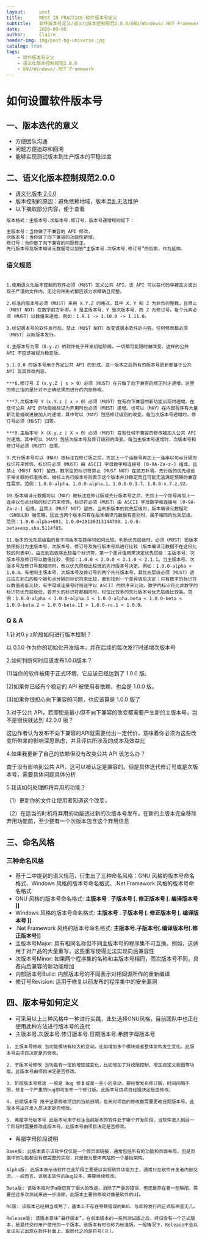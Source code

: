 ```yaml
---
layout:     post
title:      REST_IN_PRACTICE-软件版本号定义
subtitle:   软件版本号定义/语义化版本控制规范2.0.0/GNU/Windows/.NET Framework
date:       2020-09-08
author:     Claire
header-img: img/post-bg-universe.jpg
catalog: true
tags:
    - 软件版本号定义
    - 语义化版本控制规范2.0.0
    - GNU/Windows/.NET Framework
---
```


# 如何设置软件版本号

## 一、版本迭代的意义

- 方便团队沟通
- 问题方便追踪和回溯
- 能够实现测试版本到生产版本的平稳过度

## 二、语义化版本控制规范2.0.0

- [语义化版本 2.0.0](https://semver.org/lang/zh-CN/#spec-item-6)
- 版本控制的原因：避免依赖地域，版本混乱无法维护
- 以下摘取部分内容，便于查看

```txt
版本格式：主版本号.次版本号.修订号，版本号递增规则如下：

主版本号：当你做了不兼容的 API 修改，
次版本号：当你做了向下兼容的功能性新增，
修订号：当你做了向下兼容的问题修正。
先行版本号及版本编译元数据可以加到“主版本号.次版本号.修订号”的后面，作为延伸。
```

### 语义规范

```text

1.使用语义化版本控制的软件必须（MUST）定义公共 API。该 API 可以在代码中被定义或出现于严谨的文件内。无论何种形式都应该力求精确且完整。

2.标准的版本号必须（MUST）采用 X.Y.Z 的格式，其中 X、Y 和 Z 为非负的整数，且禁止（MUST NOT）在数字前方补零。X 是主版本号、Y 是次版本号、而 Z 为修订号。每个元素必须（MUST）以数值来递增。例如：1.9.1 -> 1.10.0 -> 1.11.0。

3.标记版本号的软件发行后，禁止（MUST NOT）改变该版本软件的内容。任何修改都必须（MUST）以新版本发行。

4.主版本号为零（0.y.z）的软件处于开发初始阶段，一切都可能随时被改变。这样的公共 API 不应该被视为稳定版。

5.1.0.0 的版本号用于界定公共 API 的形成。这一版本之后所有的版本号更新都基于公共 API 及其修改内容。

***6.修订号 Z（x.y.Z | x > 0）必须（MUST）在只做了向下兼容的修正时才递增。这里的修正指的是针对不正确结果而进行的内部修改。

***7.次版本号 Y（x.Y.z | x > 0）必须（MUST）在有向下兼容的新功能出现时递增。在任何公共 API 的功能被标记为弃用时也必须（MUST）递增。也可以（MAY）在内部程序有大量新功能或改进被加入时递增，其中可以（MAY）包括修订级别的改变。每当次版本号递增时，修订号必须（MUST）归零。

***8.主版本号 X（X.y.z | X > 0）必须（MUST）在有任何不兼容的修改被加入公共 API 时递增。其中可以（MAY）包括次版本号及修订级别的改变。每当主版本号递增时，次版本号和修订号必须（MUST）归零。

9.先行版本号可以（MAY）被标注在修订版之后，先加上一个连接号再加上一连串以句点分隔的标识符来修饰。标识符必须（MUST）由 ASCII 字母数字和连接号 [0-9A-Za-z-] 组成，且禁止（MUST NOT）留白。数字型的标识符禁止（MUST NOT）在前方补零。先行版的优先级低于相关联的标准版本。被标上先行版本号则表示这个版本并非稳定而且可能无法满足预期的兼容性需求。范例：1.0.0-alpha、1.0.0-alpha.1、1.0.0-0.3.7、1.0.0-x.7.z.92。

10.版本编译元数据可以（MAY）被标注在修订版或先行版本号之后，先加上一个加号再加上一连串以句点分隔的标识符来修饰。标识符必须（MUST）由 ASCII 字母数字和连接号 [0-9A-Za-z-] 组成，且禁止（MUST NOT）留白。当判断版本的优先层级时，版本编译元数据可（SHOULD）被忽略。因此当两个版本只有在版本编译元数据有差别时，属于相同的优先层级。范例：1.0.0-alpha+001、1.0.0+20130313144700、1.0.0-beta+exp.sha.5114f85。

11.版本的优先层级指的是不同版本在排序时如何比较。判断优先层级时，必须（MUST）把版本依序拆分为主版本号、次版本号、修订号及先行版本号后进行比较（版本编译元数据不在这份比较的列表中）。由左到右依序比较每个标识符，第一个差异值用来决定优先层级：主版本号、次版本号及修订号以数值比较，例如：1.0.0 < 2.0.0 < 2.1.0 < 2.1.1。当主版本号、次版本号及修订号都相同时，改以优先层级比较低的先行版本号决定。例如：1.0.0-alpha < 1.0.0。有相同主版本号、次版本号及修订号的两个先行版本号，其优先层级必须（MUST）透过由左到右的每个被句点分隔的标识符来比较，直到找到一个差异值后决定：只有数字的标识符以数值高低比较，有字母或连接号时则逐字以 ASCII 的排序来比较。数字的标识符比非数字的标识符优先层级低。若开头的标识符都相同时，栏位比较多的先行版本号优先层级比较高。范例：1.0.0-alpha < 1.0.0-alpha.1 < 1.0.0-alpha.beta < 1.0.0-beta < 1.0.0-beta.2 < 1.0.0-beta.11 < 1.0.0-rc.1 < 1.0.0。
```

### Q & A

1.针对0.y.z阶段如何进行版本控制？

  以 0.1.0 作为你的初始化开发版本，并在后续的每次发行时递增次版本号

2.如何判断何时应该发布1.0.0版本？

   (1)当你的软件被用于正式环境，它应该已经达到了 1.0.0 版。

   (2)如果你已经有个稳定的 API 被使用者依赖，也会是 1.0.0 版。

   (3)如果你很担心向下兼容的问题，也应该算是 1.0.0 版了

3.对于公共 API，若即使是最小但不向下兼容的改变都需要产生新的主版本号，岂不是很快就达到 42.0.0 版？

   这边作者认为发布不向下兼容的API就需要付出一定代价，意味着你必须为这些改变所带来的影响深思熟虑，并且评估所涉及的成本及效益比

4.如果我更新了自己的依赖但没有改变公共 API 该怎么办？

   由于没有影响到公共 API，这可以被认定是兼容的。但是具体迭代修订号或是次版本号，需要具体问题具体分析

5.我该如何处理即将弃用的功能？

   （1）更新你的文件让使用者知道这个改变，

   （2）在适当的时机将弃用的功能透过新的次版本号发布。在新的主版本完全移除弃用功能前，至少要有一个次版本包含这个弃用信息

## 三、命名风格

### 三种命名风格

- 基于二中提到的语义规范，衍生出了三种命名风格：GNU 风格的版本号命名格式、Windows 风格的版本号命名格式、.Net Framework 风格的版本号命名格式
- GNU 风格的版本号命名格式: **主版本号 . 子版本号 [. 修正版本号 [. 编译版本号 ]]**
- Windows 风格的版本号命名格式:  **主版本号 . 子版本号 [. 修正版本号 [. 编译版本号 ]]**
- .Net Framework 风格的版本号命名格式: **主版本号.子版本号[.编译版本号[.修正版本号]]**
- 主版本号Major: 具有相同名称但不同主版本号的程序集不可互换。例如，这适用于对产品的大量重写，这些重写使得无法实现向后兼容性
- 次版本号Minor: 如果两个程序集的名称和主版本号相同，而次版本号不同，具备向后兼容的新功能增加
- 内部版本号Build: 内部版本号的不同表示对相同源所作的重新编译
- 修订号Revision: 适用于修复以前发布的程序集中的安全漏洞

## 四、版本号如何定义

- 可采用以上三种风格中一种进行实践，此处选择GNU风格，目前团队中也正在使用此种方法进行版本号的迭代
- 主版本号.次版本号.修订版本号.日期版本号.希腊字母版本号

```text
1. 主版本号修改 当功能模块有较大的变动，比如增加多个模块或者整体架构发生变化。此版本号由项目决定是否修改。

2. 子版本号修改 当功能有一定的增加或变化，比如增加了对权限控制、增加自定义视图等功能。此版本号由项目决定是否修改。

3. 阶段版本号修改 一般是 Bug 修复或是一些小的变动，要经常发布修订版，时间间隔不限，修复一个严重的bug即可发布一个修订版。此版本号由项目经理决定是否修改。

4. 日期版本号 用于记录修改项目的当前日期，每天对项目的修改都需要更改日期版本号。此版本号由开发人员决定是否修改。

5. 希腊字母版本号 此版本号用于标注当前版本的软件处于哪个开发阶段，当软件进入到另一个阶段时需要修改此版本号。此版本号由项目决定是否修改。
```

- 希腊字母阶段说明

```text
Base版: 此版本表示该软件仅仅是一个假页面链接，通常包括所有的功能和页面布局，但是页面中的功能都没有做完整的实现，只是做为整体网站的一个基础架构。

Alpha版: 此版本表示该软件在此阶段主要是以实现软件功能为主，通常只在软件开发者内部交流，一般而言，该版本软件的Bug较多，需要继续修改。

Beta版: 该版本相对于α版已有了很大的改进，消除了严重的错误，但还是存在着一些缺陷，需要经过多次测试来进一步消除，此版本主要的修改对像是软件的UI。

RC版: 该版本已经相当成熟了，基本上不存在导致错误的BUG，与即将发行的正式版相差无几。

Release版: 该版本意味“最终版本”，在前面版本的一系列测试版之后，终归会有一个正式版本，是最终交付用户使用的一个版本。该版本有时也称为标准版。一般情况下，Release不会以单词形式出现在软件封面上，取而代之的是符号(Ｒ)。
```